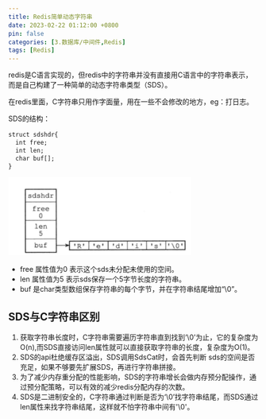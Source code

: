 ```yaml
---
title: Redis简单动态字符串
date: 2023-02-22 01:12:00 +0800
pin: false 
categories: [3.数据库/中间件,Redis]
tags: [Redis]
---
```


redis是C语言实现的，但redis中的字符串并没有直接用C语言中的字符串表示，而是自己构建了一种简单的动态字符串类型（SDS）。

在redis里面，C字符串只用作字面量，用在一些不会修改的地方，eg：打日志。

SDS的结构：

```
struct sdshdr{
  int free;
  int len;
  char buf[];      
}
```

![sds](/assets/img/redis-sds/001.png)

- free 属性值为0 表示这个sds未分配未使用的空间。
- len 属性值为5 表示sds保存一个5字节长度的字符串。
- buf 是char类型数组保存字符串的每个字节，并在字符串结尾增加“\0”。

## SDS与C字符串区别

1. 获取字符串长度时，C字符串需要遍历字符串直到找到‘\0’为止，它的复杂度为O(n),而SDS直接访问len属性就可以直接获取字符串的长度，复杂度为O(1)。
2. SDS的api杜绝缓存区溢出，SDS调用SdsCat时，会首先判断 sds的空间是否充足，如果不够要先扩展SDS，再进行字符串拼接。
3. 为了减少内存重分配的性能影响，SDS的字符串增长会做内存预分配操作，通过预分配策略，可以有效的减少redis分配内存的次数。
4. SDS是二进制安全的，C字符串通过判断是否为‘\0’找字符串结尾，而SDS通过len属性来找字符串结尾，这样就不怕字符串中间有'\0'。